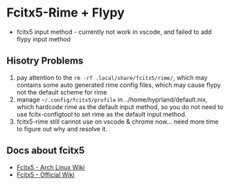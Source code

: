 # Fcitx5-Rime + Flypy

- fcitx5 input method - currently not work in vscode, and failed to add flypy input method

## Hisotry Problems

1. pay attention to the `rm -rf .local/share/fcitx5/rime/`, which may contains some auto generated rime config files, which may cause flypy not the default scheme for rime
2. manage `~/.config/fcitx5/profile` in ../home/hyprland/default.nix, which hardcode rime as the default input method, so you do not need to use fcitx-configtool to set rime as the default input method.
3. fcitx5-rime still cannot use on vscode & chrome now... need more time to figure out why and resolve it.


## Docs about fcitx5

- [Fcitx5 - Arch Linux Wiki](https://wiki.archlinux.org/title/Fcitx5)
- [Fcitx5 - Official Wiki](https://fcitx-im.org/wiki/Fcitx_5/zh-cn)

